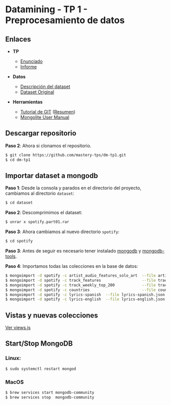 # Datamining  - TP 1 - Preprocesamiento de datos

## Enlaces
* **TP**
    *  [Enunciado](https://github.com/mastery-tps/dm-tp1/blob/main/docs/enunciado-tp.pdf)
    *  [Informe](https://github.com/magistery-tps/dm-tp1/blob/main/docs/Data%20Mining%20-%20TP%20N%C2%B01%20-%20Grupo%205.pdf)
* **Datos**
    *  [Descripción del dataset](https://github.com/magistery-tps/dm-tp1/blob/main/docs/descripcion-dataset.md)
    *  [Dataset Original](https://drive.google.com/drive/folders/1ym38Camd1k_cU7hF0XPi8Bbvt7LcroXd)

* **Herramientas**
    *  [Tutorial de GIT](https://youtu.be/kEPF-MWGq1w) ([Resumen](https://youtu.be/kEPF-MWGq1w?t=1031))
    *  [Mongolite User Manual](https://jeroen.github.io/mongolite/)

## Descargar repositorio

**Paso 2**:  Ahora si  clonamos el repositorio.

```bash
$ git clone https://github.com/mastery-tps/dm-tp1.git
$ cd dm-tp1
```

## Importar dataset a mongodb

**Paso 1**: Desde la consola y parados en el directorio del proyecto, cambiamos al directorio `dataset`:

```bash
$ cd dataset
```

**Paso 2**: Descomprimimos el dataset:

```bash
$ unrar x spotify.part01.rar
```

**Paso 3**: Ahora cambiamos al nuevo directorio `spotify`:

```bash
$ cd spotify
```
**Paso 3**: Antes de seguir es necesario tener instalado [mongodb](https://www.mongodb.com/try/download/community) y [mongodb-tools](https://www.mongodb.com/try/download/database-tools).

**Paso 4**: Importamos todas las colecciones en la base de datos:

```bash
$ mongoimport -d spotify -c artist_audio_features_solo_art  --file artist_audio_features_solo_art.json  --jsonArray
$ mongoimport -d spotify -c track_features                  --file track_features.json                  --jsonArray
$ mongoimport -d spotify -c track_weekly_top_200            --file track_weekly_top_200.json            --jsonArray
$ mongoimport -d spotify -c countries                       --file countries.json                       --jsonArray
$ mongoimport -d spotify -c lyrics-spanish  --file lyrics-spanish.json
$ mongoimport -d spotify -c lyrics-english  --file lyrics-english.json
```

## Vistas y nuevas colecciones

[Ver views.js](https://github.com/magistery-tps/dm-tp1/blob/main/database/views.js)

## Start/Stop MongoDB

### Linux:

```bash
$ sudo systemctl restart mongod
```

### MacOS

```bash
$ brew services start mongodb-community
$ brew services stop  mongodb-community
```
